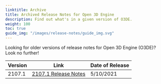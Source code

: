 ```yaml
---
linktitle: Archive
title: Archived Release Notes for Open 3D Engine
description: Find out what's in a given version of O3DE.
weight: 100
toc: true
guide_img: "/images/release-notes/guide_img.svg"
---
```


Looking for older versions of release notes for Open 3D Engine (O3DE)? Look no further!

| Version     |  Link                                           | Date of Release    |
|-------------|-------------------------------------------------|--------------------|
| 2107.1      | [2107.1 Release Notes](2107-1-release-notes/) | 5/10/2021           |
